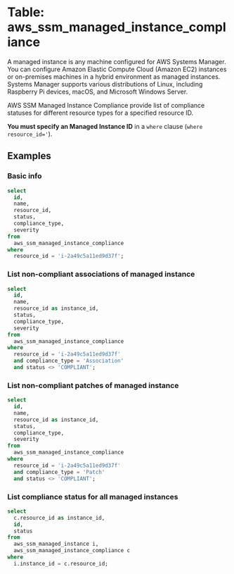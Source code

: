 # Table: aws_ssm_managed_instance_compliance

A managed instance is any machine configured for AWS Systems Manager. You can configure Amazon Elastic Compute Cloud (Amazon EC2) instances or on-premises machines in a hybrid environment as managed instances. Systems Manager supports various distributions of Linux, including Raspberry Pi devices, macOS, and Microsoft Windows Server.

AWS SSM Managed Instance Compliance provide list of compliance statuses for different resource types for a specified resource ID.

**You must specify an Managed Instance ID** in a `where` clause (`where resource_id='`).

## Examples

### Basic info

```sql
select
  id,
  name,
  resource_id,
  status,
  compliance_type,
  severity
from
  aws_ssm_managed_instance_compliance
where
  resource_id = 'i-2a49c5a11ed9d37f';
```

### List non-compliant associations of managed instance

```sql
select
  id,
  name,
  resource_id as instance_id,
  status,
  compliance_type,
  severity
from
  aws_ssm_managed_instance_compliance
where
  resource_id = 'i-2a49c5a11ed9d37f'
  and compliance_type = 'Association'
  and status <> 'COMPLIANT';
```

### List non-compliant patches of managed instance

```sql
select
  id,
  name,
  resource_id as instance_id,
  status,
  compliance_type,
  severity
from
  aws_ssm_managed_instance_compliance
where
  resource_id = 'i-2a49c5a11ed9d37f'
  and compliance_type = 'Patch'
  and status <> 'COMPLIANT';
```

### List compliance status for all managed instances

```sql
select
  c.resource_id as instance_id,
  id,
  status
from
  aws_ssm_managed_instance i,
  aws_ssm_managed_instance_compliance c
where
  i.instance_id = c.resource_id;
```
